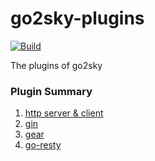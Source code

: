 # go2sky-plugins

[![Build](https://github.com/SkyAPM/go2sky-plugins/workflows/Build/badge.svg?branch=master)](https://github.com/SkyAPM/go2sky-plugins/actions?query=branch%3Amaster+event%3Apush+workflow%3ABuild)

The plugins of go2sky

### Plugin Summary
 
1. [http server & client](http/README.md)
1. [gin](gin/README.md)
1. [gear](gear/README.md)
1. [go-resty](go_resty/README.md)